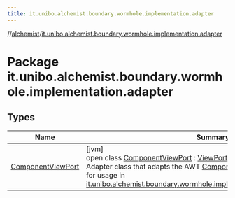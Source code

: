 ```yaml
---
title: it.unibo.alchemist.boundary.wormhole.implementation.adapter
---
```

//[alchemist](../../index.html)/[it.unibo.alchemist.boundary.wormhole.implementation.adapter](index.html)



# Package it.unibo.alchemist.boundary.wormhole.implementation.adapter



## Types


| Name | Summary |
|---|---|
| [ComponentViewPort](-component-view-port/index.html) | [jvm]<br>open class [ComponentViewPort](-component-view-port/index.html) : [ViewPort](../it.unibo.alchemist.boundary.wormhole.interfaces/-view-port/index.html)<br>Adapter class that adapts the AWT [Component](https://docs.oracle.com/javase/8/docs/api/java/awt/Component.html) class to a generic ViewPort for usage in [it.unibo.alchemist.boundary.wormhole.implementation.AbstractWormhole2D](../it.unibo.alchemist.boundary.wormhole.implementation/-abstract-wormhole2-d/index.html). |

